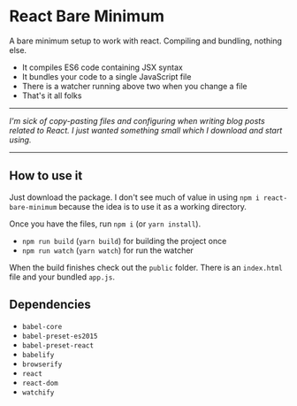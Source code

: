 # React Bare Minimum

A bare minimum setup to work with react. Compiling and bundling, nothing else.

* It compiles ES6 code containing JSX syntax
* It bundles your code to a single JavaScript file
* There is a watcher running above two when you change a file
* That's it all folks

---

*I'm sick of copy-pasting files and configuring when writing blog posts related to React. I just wanted something small which I download and start using.*

---

## How to use it

Just download the package. I don't see much of value in using `npm i react-bare-minimum` because the idea is to use it as a working directory.

Once you have the files, run `npm i` (or `yarn install`).

* `npm run build` (`yarn build`) for building the project once
* `npm run watch` (`yarn watch`) for run the watcher

When the build finishes check out the `public` folder. There is an `index.html` file and your bundled `app.js`.

## Dependencies

* `babel-core`
* `babel-preset-es2015`
* `babel-preset-react`
* `babelify`
* `browserify`
* `react`
* `react-dom`
* `watchify`